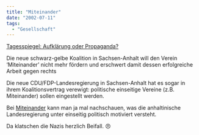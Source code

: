 ```yaml
---
title: "Miteinander"
date: "2002-07-11"
tags:
  - "Gesellschaft"
---
```


[Tagesspiegel:
Aufklärung oder Propaganda?](http://www.tagesspiegel.de/archiv/02.06.2002/71713.asp)

Die neue schwarz-gelbe Koalition in Sachsen-Anhalt will den Verein ‘Miteinander’ nicht mehr fördern und erschwert damit dessen erfolgreiche Arbeit gegen rechts

Die neue CDU/FDP-Landesregierung in Sachsen-Anhalt hat es sogar in ihrem Koalitionsvertrag verewigt: politische einseitige Vereine (z.B. Miteinander) sollen eingestellt werden.

Bei [Miteinander](http://www.miteinander-ev.de/) kann man ja mal nachschauen, was die anhaltinische Landesregierung unter einseitig politisch motiviert versteht.

Da klatschen die Nazis herzlich Beifall. :angry:

